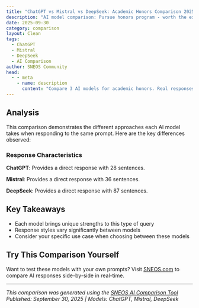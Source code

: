```yaml
---
title: "ChatGPT vs Mistral vs DeepSeek: Academic Honors Comparison 2025"
description: "AI model comparison: Pursue honors program - worth the extra work?..."
date: 2025-09-30
category: comparison
layout: Clean
tags:
  - ChatGPT
  - Mistral
  - DeepSeek
  - AI Comparison
author: SNEOS Community
head:
  - - meta
    - name: description
      content: "Compare 3 AI models for academic honors. Real responses from ChatGPT, Mistral, DeepSeek with detailed analysis."
---
```


<ChatComparison
  title="ChatGPT vs Mistral vs DeepSeek: Academic Honors Comparison 2025"
  prompt="Pursue honors program - worth the extra work?"
  :responses='{
    "ChatGPT": "Deciding whether to pursue an honors program depends on your personal goals, interests, and capacity for extra work. Here are some factors to consider that might help you decide if it\u0027s worth it for you:\n\n### Benefits of an Honors Program\n1. **Academic Challenge**: Honors courses are often more rigorous and intellectually stimulating, which can deepen your understanding of your field.\n2. **Resume Booster**: Completing an honors program can strengthen your resume or graduate school applications by showing dedication and the ability to handle advanced work.\n3. **Research Opportunities**: Many honors programs offer access to research projects, theses, or special seminars, which can be valuable experience.\n4. **Smaller Class Sizes**: Honors courses usually have fewer students, allowing for more interaction with professors and peers.\n5. **Networking**: You\u0027ll likely meet motivated peers and faculty who can be valuable contacts in your academic and professional future.\n6. **Scholarships/Recognition**: Some honors programs offer scholarships or special recognition upon graduation.\n\n### Potential Downsides\n1. **Increased Workload**: Honors programs typically require extra assignments, projects, or a thesis, which means more time and effort.\n2. **Stress**: The additional work can lead to increased stress or less free time for other activities.\n3. **Opportunity Cost**: Time spent on honors work might limit involvement in other extracurriculars, jobs, or personal interests.\n\n### Questions to Ask Yourself\n- Do you enjoy challenging coursework and want to push yourself academically?\n- Are you planning to attend graduate school or enter a competitive field where honors distinction matters?\n- Can you manage your current workload along with additional honors requirements without harming your well-being?\n- Are you interested in the specific opportunities the honors program offers (e.g., research, seminars, networking)?\n\nIf you answer yes to most of these and are motivated by the benefits, then pursuing the honors program is likely worth the extra work. If the additional workload feels overwhelming or the benefits don\u2019t align with your goals, it might be better to focus your energy elsewhere.\n\nWould you like advice tailored to your specific situation or more details about what honors programs typically entail?",
    "Mistral": "Deciding whether to pursue an honors program depends on your personal goals, academic interests, and willingness to take on additional challenges. Here are some factors to consider:\n\n### Benefits of an Honors Program:\n1. **Enhanced Learning Experience**: Honors programs often offer smaller class sizes, more interactive learning environments, and specialized courses that can provide a deeper understanding of your field.\n2. **Research Opportunities**: Many honors programs include research components, which can be valuable for graduate school applications and future academic or professional pursuits.\n3. **Networking**: Participating in an honors program can connect you with like-minded peers, faculty mentors, and alumni who can provide support and opportunities.\n4. **Recognition**: Completing an honors program can be a significant achievement that stands out on your resume and transcripts, potentially making you more competitive for scholarships, internships, and job opportunities.\n5. **Personal Growth**: The rigorous nature of honors programs can help you develop critical thinking, problem-solving, and time management skills.\n\n### Considerations:\n1. **Workload**: Honors programs typically require more work, including additional assignments, projects, and sometimes a thesis. Make sure you are prepared for the increased academic demands.\n2. **Time Management**: Balancing an honors program with other commitments, such as extracurricular activities, part-time jobs, or social life, can be challenging.\n3. **Stress**: The higher expectations and more demanding coursework can add to your stress levels. Ensure you have strategies in place to manage stress effectively.\n4. **Interests and Goals**: Consider whether the honors program aligns with your long-term goals. If you are aiming for a career that values academic rigor and research, an honors program can be very beneficial. If your goals are more practical or vocational, it might not be as crucial.\n\n### Questions to Ask Yourself:\n1. **What are my academic and career goals?**\n2. **Am I passionate about the subject matter?**\n3. **Do I have the time and energy to commit to the additional work?**\n4. **What are the specific benefits and requirements of the honors program at my institution?**\n5. **How will this program enhance my overall college experience?**\n\n### Conclusion:\nIf you are passionate about your field of study, enjoy academic challenges, and see the benefits aligning with your future goals, then pursuing an honors program can be very worthwhile. However, if you feel the additional workload might be too overwhelming or if your interests lie elsewhere, it might be better to focus on other aspects of your education and career development.\n\nUltimately, the decision should be based on a careful evaluation of your personal circumstances and aspirations.",
    "DeepSeek": "Of course. This is a classic and important question for many high-achieving students. The short answer is: **It depends entirely on your goals, your field of study, and your personality.**\n\nIt\u0027s not a simple \u0022yes\u0022 or \u0022no.\u0022 Let\u0027s break down the pros and cons to help you decide.\n\n### The \u0022Yes, It\u0027s Worth It\u0022 Argument (The Pros)\n\n1.  **Intellectual Engagement \u0026 Academic Depth:**\n    *   This is the core benefit. Honors programs are designed for students who love to learn. You\u0027ll take smaller, seminar-style classes with the best professors, engage in stimulating discussions, and dive deeper into your subject than in standard lecture courses.\n    *   You\u0027ll often get priority registration, ensuring you get into the classes you need and want.\n\n2.  **Community and Networking:**\n    *   You\u0027ll be surrounded by a self-selected group of motivated, curious, and high-achieving peers. This creates a built-in support system and study group.\n    *   These connections can lead to lifelong friendships and a powerful professional network.\n\n3.  **Enhanced Credentials for Post-Graduation:**\n    *   **Graduate/Professional School:** For law school, medical school, or PhD programs, an honors designation on your diploma is a significant plus. It signals research experience, advanced coursework, and the ability to handle a rigorous workload\u2014exactly what admissions committees are looking for.\n    *   **Competitive Jobs:** For certain employers (especially in consulting, finance, and tech), an honors program can make your resume stand out. It demonstrates work ethic, critical thinking, and time management.\n\n4.  **The Honors Thesis/Capstone Project:**\n    *   This is often the crown jewel of an honors program. Completing a substantial, original research project or creative work is an incredible experience.\n    *   It provides a tangible product you can discuss in interviews, it can lead to publications or presentations, and it gives you a chance to work one-on-one with a faculty mentor.\n\n5.  **Exclusive Opportunities:**\n    *   Many programs offer special honors housing, dedicated study lounges, funding for research or conference travel, and exclusive access to distinguished speakers and events.\n\n### The \u0022No, It Might Not Be Worth It\u0022 Argument (The Cons)\n\n1.  **The Crushing Workload:**\n    *   This is the most significant drawback. Honors courses require more reading, more writing, and more complex assignments. You must be honest with yourself about your capacity for stress and your desire for a balanced college life.\n\n2.  **Reduced Flexibility \u0026 \u0022Fun\u0022 Course Options:**\n    *   Your schedule will be filled with required honors courses, leaving less room for elective classes that might just be for fun or personal interest (e.g., \u0022The History of Rock and Roll\u0022 or \u0022Intro to Sculpture\u0022).\n\n3.  **Potential for GPA Damage:**\n    *   Honors classes are typically graded more stringently. If you\u0027re struggling to maintain a high GPA for scholarship or pre-professional reasons, a regular course load might be the safer bet for your grade point average.\n\n4.  **It Might Not Be Necessary for Your Goals:**\n    *   If your plan is to go straight into a industry job that doesn\u0027t specifically value it (e.g., many corporate roles, nursing, education, software engineering at most companies), your time might be better spent on:\n        *   **Internships and Work Experience**\n        *   **Building a strong portfolio**\n        *   **Developing specific technical skills**\n        *   **Leadership roles in clubs and organizations**\n\n5.  **The \u0022Burnout\u0022 Factor:**\n    *   Constantly operating at a high-stakes academic level for four years can lead to burnout. Your mental and physical health are paramount.\n\n---\n\n### How to Make Your Decision: A Self-Assessment Checklist\n\nAsk yourself these questions:\n\n**1. What are my post-graduate goals?**\n*   **Med/Law/Grad School?** -\u003E **Strong Lean YES.** The benefits are substantial.\n*   **Immediate Industry Job?** -\u003E **It depends.** Research companies and roles you\u0027re interested in. Is there a pattern of honors graduates? Would your time be better spent on internships?\n\n**2. What is my learning style?**\n*   Do I thrive in small, discussion-based seminars? -\u003E **YES.**\n*   Do I prefer larger lectures where I can listen and absorb? -\u003E **Maybe NO.**\n\n**3. What is the specific structure of the honors program at my university?**\n*   **This is critical.** Is it a set of general education requirements? Or is it a department-specific program within your major?\n    *   A program within your major is often more valuable and relevant than a general \u0022Great Books\u0022 program that might not align with your interests.\n*   How heavy is the thesis requirement? Is it a one-semester paper or a year-long, all-consuming project?\n\n**4. What are the opportunity costs?**\n*   If I say \u0022yes\u0022 to honors, what am I saying \u0022no\u0022 to? Will I have to quit a club sport? Will I not have time for a part-time job? Will my social life suffer? Be realistic.\n\n**5. Can I try it out?**\n*   Many programs allow you to take an honors class or two in your first year without fully committing. **Do this.** It\u0027s the best way to gauge the workload and culture.\n\n### Final Verdict \u0026 Strategic Advice\n\n**For most students, the honors program is \u0022worth it\u0022 if it aligns directly with their long-term academic and career goals.** The intellectual growth, mentorship, and credential are powerful assets.\n\n**However, it is *not* worth sacrificing your well-being, your GPA, or more valuable, hands-on experiences.**\n\n**A Smart Compromise:** Many students successfully \u0022cherry-pick\u0022 the best parts of an honors program. They might:\n*   Take one or two honors classes with renowned professors without completing the full program.\n*   Do an independent study or thesis project *without* being in the formal honors program.\n*   Focus on maintaining a high GPA and securing fantastic internships, which can be just as, if not more, impressive than an honors designation.\n\nTalk to current honors students and recent graduates from your intended major. Their firsthand experience will be the most valuable data point of all."
  }'
  published-date="12:15"
/>

## Analysis

This comparison demonstrates the different approaches each AI model takes when responding to the same prompt. Here are the key differences observed:

### Response Characteristics

**ChatGPT**: Provides a direct response with 28 sentences. 

**Mistral**: Provides a direct response with 36 sentences. 

**DeepSeek**: Provides a direct response with 87 sentences. 

## Key Takeaways

- Each model brings unique strengths to this type of query
- Response styles vary significantly between models
- Consider your specific use case when choosing between these models

## Try This Comparison Yourself

Want to test these models with your own prompts? Visit [SNEOS.com](https://sneos.com) to compare AI responses side-by-side in real-time.

---

*This comparison was generated using the [SNEOS AI Comparison Tool](https://sneos.com)*
*Published: September 30, 2025 | Models: ChatGPT, Mistral, DeepSeek*
